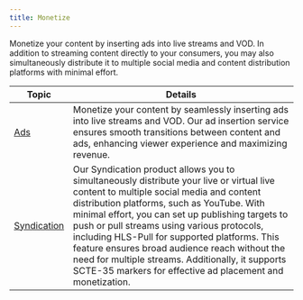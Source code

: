 ```yaml
---
title: Monetize
---
```


Monetize your content by inserting ads into live streams and VOD. In addition to streaming content directly to your consumers, you may also simultaneously distribute it to multiple social media and content distribution platforms with minimal effort.

| Topic| Details|
|---|---|
|[Ads](/uplynk/get_started/monetize/ads)|Monetize your content by seamlessly inserting ads into live streams and VOD. Our ad insertion service ensures smooth transitions between content and ads, enhancing viewer experience and maximizing revenue.|
|[Syndication](/uplynk/get_started/monetize/syndication)|Our Syndication product allows you to simultaneously distribute your live or virtual live content to multiple social media and content distribution platforms, such as YouTube. With minimal effort, you can set up publishing targets to push or pull streams using various protocols, including HLS-Pull for supported platforms. This feature ensures broad audience reach without the need for multiple streams. Additionally, it supports SCTE-35 markers for effective ad placement and monetization.|
